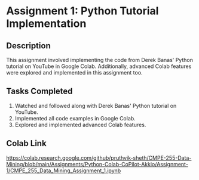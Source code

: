 # Assignment 1: Python Tutorial Implementation

## Description
This assignment involved implementing the code from Derek Banas' Python tutorial on YouTube in Google Colab. Additionally, advanced Colab features were explored and implemented in this assignment too. 

## Tasks Completed
1. Watched and followed along with Derek Banas' Python tutorial on YouTube.
2. Implemented all code examples in Google Colab.
3. Explored and implemented advanced Colab features.

## Colab Link
https://colab.research.google.com/github/pruthvik-sheth/CMPE-255-Data-Mining/blob/main/Assignments/Python-Colab-CoPilot-Akkio/Assignment-1/CMPE_255_Data_Mining_Assignment_1.ipynb